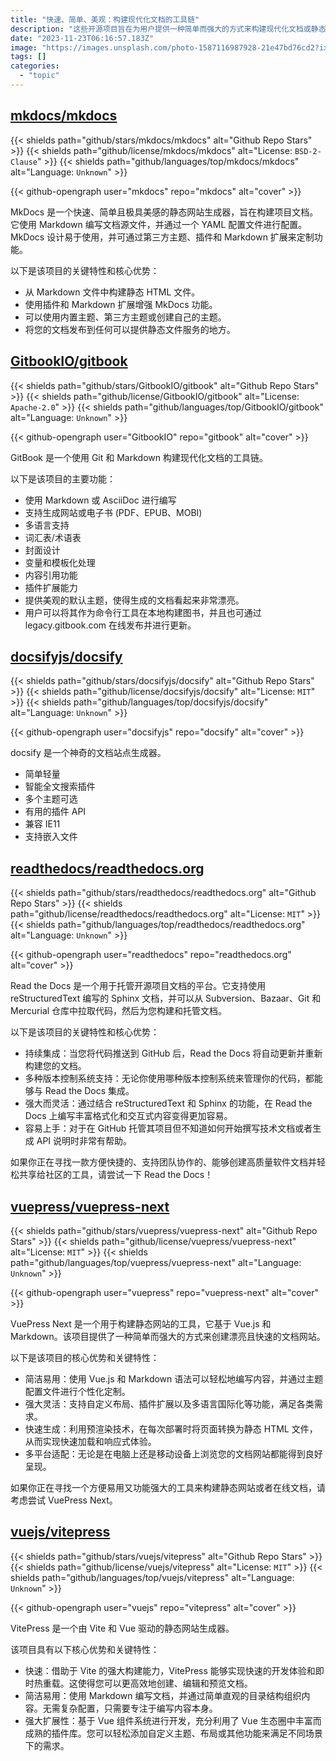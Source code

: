 ```yaml
---
title: "快速、简单、美观：构建现代化文档的工具链"
description: "这些开源项目旨在为用户提供一种简单而强大的方式来构建现代化文档或静态网站。它们拥有一些关键特性：简洁易用、支持使用Markdown编写内容、提供多种主题选择和插件扩展能力。这些工具可以帮助您方便快捷地生成高质量的文档，并且轻松进行团队协作和社区分享。如果您正在寻找一个功能强大又易于上手的工具来构建静态网站或在线文档，请考虑尝试其中之一。"
date: "2023-11-23T06:16:57.183Z"
image: "https://images.unsplash.com/photo-1587116987928-21e47bd76cd2?ixid=M3w0NjYxMjd8MHwxfGFsbHx8fHx8fHx8fDE2ODkyMTk5MTl8&ixlib=rb-4.0.3"
tags: []
categories:
  - "topic"
---
```


## [mkdocs/mkdocs](https://github.com/mkdocs/mkdocs)

{{< shields path="github/stars/mkdocs/mkdocs" alt="Github Repo Stars" >}} {{< shields path="github/license/mkdocs/mkdocs" alt="License: `BSD-2-Clause`" >}} {{< shields path="github/languages/top/mkdocs/mkdocs" alt="Language: `Unknown`" >}}

{{< github-opengraph user="mkdocs" repo="mkdocs" alt="cover" >}}

MkDocs 是一个快速、简单且极具美感的静态网站生成器，旨在构建项目文档。它使用 Markdown 编写文档源文件，并通过一个 YAML 配置文件进行配置。MkDocs 设计易于使用，并可通过第三方主题、插件和 Markdown 扩展来定制功能。

以下是该项目的关键特性和核心优势：

- 从 Markdown 文件中构建静态 HTML 文件。
- 使用插件和 Markdown 扩展增强 MkDocs 功能。
- 可以使用内置主题、第三方主题或创建自己的主题。
- 将您的文档发布到任何可以提供静态文件服务的地方。
  
## [GitbookIO/gitbook](https://github.com/GitbookIO/gitbook)

{{< shields path="github/stars/GitbookIO/gitbook" alt="Github Repo Stars" >}} {{< shields path="github/license/GitbookIO/gitbook" alt="License: `Apache-2.0`" >}} {{< shields path="github/languages/top/GitbookIO/gitbook" alt="Language: `Unknown`" >}}

{{< github-opengraph user="GitbookIO" repo="gitbook" alt="cover" >}}

GitBook 是一个使用 Git 和 Markdown 构建现代化文档的工具链。

以下是该项目的主要功能：

- 使用 Markdown 或 AsciiDoc 进行编写
- 支持生成网站或电子书 (PDF、EPUB、MOBI)
- 多语言支持
- 词汇表/术语表
- 封面设计
- 变量和模板化处理
- 内容引用功能
- 插件扩展能力
- 提供美观的默认主题，使得生成的文档看起来非常漂亮。
- 用户可以将其作为命令行工具在本地构建图书，并且也可通过 legacy.gitbook.com 在线发布并进行更新。
  
## [docsifyjs/docsify](https://github.com/docsifyjs/docsify)

{{< shields path="github/stars/docsifyjs/docsify" alt="Github Repo Stars" >}} {{< shields path="github/license/docsifyjs/docsify" alt="License: `MIT`" >}} {{< shields path="github/languages/top/docsifyjs/docsify" alt="Language: `Unknown`" >}}

{{< github-opengraph user="docsifyjs" repo="docsify" alt="cover" >}}

docsify 是一个神奇的文档站点生成器。

- 简单轻量
- 智能全文搜索插件
- 多个主题可选
- 有用的插件 API
- 兼容 IE11
- 支持嵌入文件
  
## [readthedocs/readthedocs.org](https://github.com/readthedocs/readthedocs.org)

{{< shields path="github/stars/readthedocs/readthedocs.org" alt="Github Repo Stars" >}} {{< shields path="github/license/readthedocs/readthedocs.org" alt="License: `MIT`" >}} {{< shields path="github/languages/top/readthedocs/readthedocs.org" alt="Language: `Unknown`" >}}

{{< github-opengraph user="readthedocs" repo="readthedocs.org" alt="cover" >}}

Read the Docs 是一个用于托管开源项目文档的平台。它支持使用 reStructuredText 编写的 Sphinx 文档，并可以从 Subversion、Bazaar、Git 和 Mercurial 仓库中拉取代码，然后为您构建和托管文档。

以下是该项目的关键特性和核心优势：

- 持续集成：当您将代码推送到 GitHub 后，Read the Docs 将自动更新并重新构建您的文档。
- 多种版本控制系统支持：无论你使用哪种版本控制系统来管理你的代码，都能够与 Read the Docs 集成。
- 强大而灵活：通过结合 reStructuredText 和 Sphinx 的功能，在 Read the Docs 上编写丰富格式化和交互式内容变得更加容易。
- 容易上手：对于在 GitHub 托管其项目但不知道如何开始撰写技术文档或者生成 API 说明时非常有帮助。

如果你正在寻找一款方便快捷的、支持团队协作的、能够创建高质量软件文档并轻松共享给社区的工具，请尝试一下 Read the Docs！
  
## [vuepress/vuepress-next](https://github.com/vuepress/vuepress-next)

{{< shields path="github/stars/vuepress/vuepress-next" alt="Github Repo Stars" >}} {{< shields path="github/license/vuepress/vuepress-next" alt="License: `MIT`" >}} {{< shields path="github/languages/top/vuepress/vuepress-next" alt="Language: `Unknown`" >}}

{{< github-opengraph user="vuepress" repo="vuepress-next" alt="cover" >}}

VuePress Next 是一个用于构建静态网站的工具，它基于 Vue.js 和 Markdown。该项目提供了一种简单而强大的方式来创建漂亮且快速的文档网站。

以下是该项目的核心优势和关键特性：

- 简洁易用：使用 Vue.js 和 Markdown 语法可以轻松地编写内容，并通过主题配置文件进行个性化定制。
- 强大灵活：支持自定义布局、插件扩展以及多语言国际化等功能，满足各类需求。
- 快速生成：利用预渲染技术，在每次部署时将页面转换为静态 HTML 文件，从而实现快速加载和响应式体验。
- 多平台适配：无论是在电脑上还是移动设备上浏览您的文档网站都能得到良好呈现。

如果你正在寻找一个方便易用又功能强大的工具来构建静态网站或者在线文档，请考虑尝试 VuePress Next。
  
## [vuejs/vitepress](https://github.com/vuejs/vitepress)

{{< shields path="github/stars/vuejs/vitepress" alt="Github Repo Stars" >}} {{< shields path="github/license/vuejs/vitepress" alt="License: `MIT`" >}} {{< shields path="github/languages/top/vuejs/vitepress" alt="Language: `Unknown`" >}}

{{< github-opengraph user="vuejs" repo="vitepress" alt="cover" >}}

VitePress 是一个由 Vite 和 Vue 驱动的静态网站生成器。

该项目具有以下核心优势和关键特性：

- 快速：借助于 Vite 的强大构建能力，VitePress 能够实现快速的开发体验和即时热重载。这使得您可以更高效地创建、编辑和预览文档。
- 简洁易用：使用 Markdown 编写文档，并通过简单直观的目录结构组织内容。无需复杂配置，只需要专注于编写内容本身。
- 强大扩展性：基于 Vue 组件系统进行开发，充分利用了 Vue 生态圈中丰富而成熟的插件库。您可以轻松添加自定义主题、布局或其他功能来满足不同场景下的需求。
  